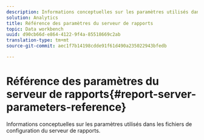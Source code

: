 ```yaml
---
description: Informations conceptuelles sur les paramètres utilisés dans les fichiers de configuration du serveur de rapports.
solution: Analytics
title: Référence des paramètres du serveur de rapports
topic: Data workbench
uuid: d90cb66d-e864-4122-9f4a-85518669c2ab
translation-type: tm+mt
source-git-commit: aec1f7b14198cdde91f61d490a235022943bfedb

---
```



# Référence des paramètres du serveur de rapports{#report-server-parameters-reference}

Informations conceptuelles sur les paramètres utilisés dans les fichiers de configuration du serveur de rapports.

